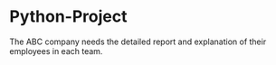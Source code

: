 # Python-Project
The ABC company needs the detailed report and explanation of their employees in each team.
